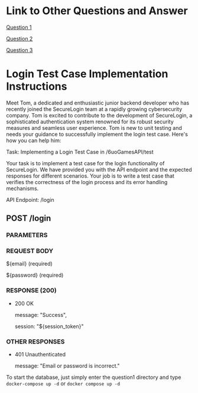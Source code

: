 # Link to Other Questions and Answer
[Question 1](https://github.com/gilpratama/6uo-question1 "Question 1")

[Question 2](https://github.com/gilpratama/6uo-question2 "Question 2")

[Question 3](https://github.com/gilpratama/6uo-question3 "Question 3")

# Login Test Case Implementation Instructions

Meet Tom, a dedicated and enthusiastic junior backend developer who has recently joined the SecureLogin team at a rapidly growing cybersecurity company. Tom is excited to contribute to the development of SecureLogin, a sophisticated authentication system renowned for its robust security measures and seamless user experience. Tom is new to unit testing and needs your guidance to successfully implement the login test case. Here's how you can help him:

Task: Implementing a Login Test Case in /6uoGamesAPI/test

Your task is to implement a test case for the login functionality of SecureLogin. We have provided you with the API endpoint and the expected responses for different scenarios. Your job is to write a test case that verifies the correctness of the login process and its error handling mechanisms.

API Endpoint: /login

## POST /login

### PARAMETERS

### REQUEST BODY

${email} (required)

${password} (required)

### RESPONSE (200)

- 200 OK
    
    message: "Success",
    
    session: "${session_token}"

### OTHER RESPONSES

- 401 Unauthenticated
    
    message: "Email or password is incorrect."

To start the database, just simply enter the question1 directory and type `docker-compose up -d` or `docker compose up -d`

